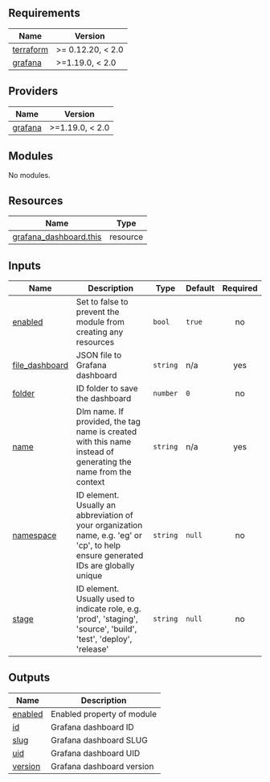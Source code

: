 <!-- BEGIN_TF_DOCS -->
## Requirements

| Name | Version |
|------|---------|
| <a name="requirement_terraform"></a> [terraform](#requirement\_terraform) | >= 0.12.20, < 2.0 |
| <a name="requirement_grafana"></a> [grafana](#requirement\_grafana) | >=1.19.0, < 2.0 |

## Providers

| Name | Version |
|------|---------|
| <a name="provider_grafana"></a> [grafana](#provider\_grafana) | >=1.19.0, < 2.0 |

## Modules

No modules.

## Resources

| Name | Type |
|------|------|
| [grafana_dashboard.this](https://registry.terraform.io/providers/grafana/grafana/latest/docs/resources/dashboard) | resource |

## Inputs

| Name | Description | Type | Default | Required |
|------|-------------|------|---------|:--------:|
| <a name="input_enabled"></a> [enabled](#input\_enabled) | Set to false to prevent the module from creating any resources | `bool` | `true` | no |
| <a name="input_file_dashboard"></a> [file\_dashboard](#input\_file\_dashboard) | JSON file to Grafana dashboard | `string` | n/a | yes |
| <a name="input_folder"></a> [folder](#input\_folder) | ID folder to save the dashboard | `number` | `0` | no |
| <a name="input_name"></a> [name](#input\_name) | Dlm name. If provided, the tag name is created with this name instead of generating the name from the context | `string` | n/a | yes |
| <a name="input_namespace"></a> [namespace](#input\_namespace) | ID element. Usually an abbreviation of your organization name, e.g. 'eg' or 'cp', to help ensure generated IDs are globally unique | `string` | `null` | no |
| <a name="input_stage"></a> [stage](#input\_stage) | ID element. Usually used to indicate role, e.g. 'prod', 'staging', 'source', 'build', 'test', 'deploy', 'release' | `string` | `null` | no |

## Outputs

| Name | Description |
|------|-------------|
| <a name="output_enabled"></a> [enabled](#output\_enabled) | Enabled property of module |
| <a name="output_id"></a> [id](#output\_id) | Grafana dashboard ID |
| <a name="output_slug"></a> [slug](#output\_slug) | Grafana dashboard SLUG |
| <a name="output_uid"></a> [uid](#output\_uid) | Grafana dashboard UID |
| <a name="output_version"></a> [version](#output\_version) | Grafana dashboard version |
<!-- END_TF_DOCS -->